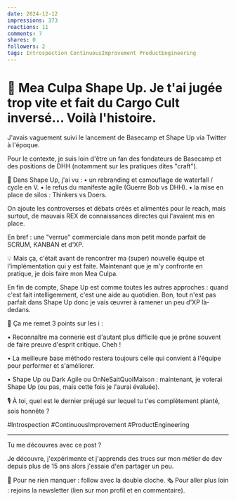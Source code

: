 ```yaml
---
date: 2024-12-12
impressions: 373
reactions: 11
comments: 7
shares: 0
followers: 2
tags: Introspection ContinuousImprovement ProductEngineering
---
```


# 🙏 Mea Culpa Shape Up. Je t'ai jugée trop vite et fait du Cargo Cult inversé... Voilà l'histoire.

J'avais vaguement suivi le lancement de Basecamp et Shape Up via Twitter à l'époque.

Pour le contexte, je suis loin d'être un fan des fondateurs de Basecamp et des positions de DHH (notamment sur les pratiques dites "craft").

🤮 Dans Shape Up, j'ai vu :
• un rebranding et camouflage de waterfall / cycle en V.
• le refus du manifeste agile (Guerre Bob vs DHH).
• la mise en place de silos : Thinkers vs Doers.

On ajoute les controverses et débats créés et alimentés pour le reach, mais surtout, de mauvais REX de connaissances directes qui l'avaient mis en place.

En bref : une "verrue" commerciale dans mon petit monde parfait de SCRUM, KANBAN et d'XP.

💡 Mais ça, c'était avant de rencontrer ma (super) nouvelle équipe et l'implémentation qui y est faite.
Maintenant que je m'y confronte en pratique, je dois faire mon Mea Culpa.

En fin de compte, Shape Up est comme toutes les autres approches : quand c'est fait intelligemment, c'est une aide au quotidien.
Bon, tout n'est pas parfait dans Shape Up donc je vais œuvrer à ramener un peu d'XP là-dedans.

🧠 Ça me remet 3 points sur les i :

• Reconnaître ma connerie est d'autant plus difficile que je prône souvent de faire preuve d'esprit critique. Cheh !

• La meilleure base méthodo restera toujours celle qui convient à l'équipe pour performer et s'améliorer.

• Shape Up ou Dark Agile ou OnNeSaitQuoiMaison : maintenant, je voterai Shape Up (ou pas, mais cette fois je l'aurai évaluée).

🎙️ À toi, quel est le dernier préjugé sur lequel tu t'es complètement planté, sois honnête ?

#Introspection #ContinuousImprovement #ProductEngineering

---

Tu me découvres avec ce post ?

Je découvre, j'expérimente et j'apprends des trucs sur mon métier de dev depuis plus de 15 ans alors j'essaie d'en partager un peu.

🔔 Pour ne rien manquer : follow avec la double cloche.
🗞️ Pour aller plus loin : rejoins la newsletter (lien sur mon profil et en commentaire).
